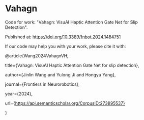 # Vahagn
Code for work: "Vahagn: VisuAl Haptic Attention Gate Net for Slip Detection".

Published at:  https://doi.org/10.3389/fnbot.2024.1484751

If our code may help you with your work, please cite it with:


@article{Wang2024VahagnVH,

  title={Vahagn: VisuAl Haptic Attention Gate Net for slip detection},
  
  author={Jinlin Wang and Yulong Ji and Hongyu Yang},
  
  journal={Frontiers in Neurorobotics},
  
  year={2024},
  
  url={https://api.semanticscholar.org/CorpusID:273895537}
  
}

